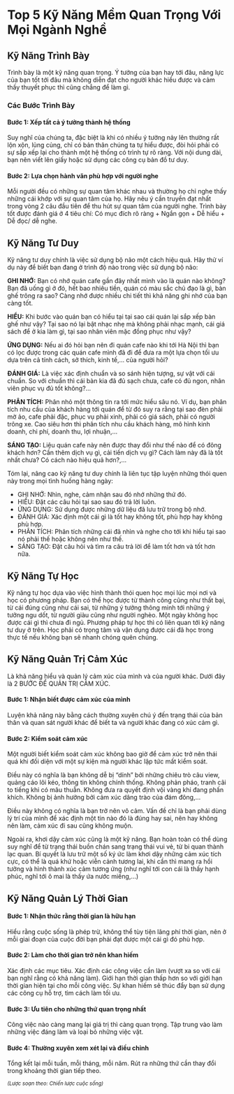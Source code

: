 # Top 5 Kỹ Năng Mềm Quan Trọng Với Mọi Ngành Nghề

## Kỹ Năng Trình Bày
Trình bày là một kỹ năng quan trọng. Ý tưởng của bạn hay tới đâu, năng lực của bạn tốt tới đâu mà không diễn đạt cho người khác hiểu được và cảm thấy thuyết phục thì cũng chẳng để làm gì.

### Các Bước Trình Bày
#### Bước 1: Xếp tất cả ý tưởng thành hệ thống
Suy nghĩ của chúng ta, đặc biệt là khi có nhiều ý tưởng nảy lên thường rất lộn xộn, lủng củng, chỉ có bản thân chúng ta tự hiểu được, đòi hỏi phải có sự sắp xếp lại cho thành một hệ thống có trình tự rõ ràng. Với nội dung dài, bạn nên viết lên giấy hoặc sử dụng các công cụ bản đồ tư duy.

#### Bước 2: Lựa chọn hành văn phù hợp với người nghe
Mỗi người đều có những sự quan tâm khác nhau và thường họ chỉ nghe thấy những cái khớp với sự quan tâm của họ. Hãy nêu ý cần truyền đạt nhất trong vòng 2 câu đầu tiên để thu hút sự quan tâm của người nghe.
Trình bày tốt được đánh giá ở 4 tiêu chí: Có mục đích rõ ràng + Ngắn gọn + Dễ hiểu + Dễ đọc/ dễ nghe.

## Kỹ Năng Tư Duy
Kỹ năng tư duy chính là việc sử dụng bộ não một cách hiệu quả. Hãy thử ví dụ này để biết bạn đang ở trình độ nào trong việc sử dụng bộ não:

**GHI NHỚ:** Bạn có nhớ quán cafe gần đây nhất mình vào là quán nào không? Bạn đã uống gì ở đó, hết bao nhiêu tiền, quán có màu sắc chủ đạo là gì, bàn ghế trông ra sao? Càng nhớ được nhiều chi tiết thì khả năng ghi nhớ của bạn càng tốt.

**HIỂU:** Khi bước vào quán bạn có hiểu tại tại sao cái quán lại sắp xếp bàn ghế như vậy? Tại sao nó lại bật nhạc nhẹ mà không phải nhạc mạnh, cái giá sách để ở kia làm gì, tại sao nhân viên mặc đồng phục như vậy?

**ỨNG DỤNG:** Nếu ai đó hỏi bạn nên đi quán cafe nào khi tới Hà Nội thì bạn có lọc được trong các quán cafe mình đã đi để đưa ra một lựa chọn tối ưu dựa trên cả tính cách, sở thích, kinh tế,… của người hỏi?

**ĐÁNH GIÁ:** Là việc xác định chuẩn và so sánh hiện tượng, sự vật với cái chuẩn. So với chuẩn thì cái bàn kia đã đủ sạch chưa, cafe có đủ ngon, nhân viên phục vụ đủ tốt không?…

**PHÂN TÍCH:** Phân nhỏ một thông tin ra tới mức hiểu sâu nó. Ví dụ, bạn phân tích nhu cầu của khách hàng tới quán để từ đó suy ra rằng tại sao đèn phải mờ ảo, cafe phải đặc, phục vụ phải xinh, phải có giá sách, phải có người trông xe. Cao siêu hơn thì phân tích nhu cầu khách hàng, mô hình kinh doanh, chi phí, doanh thu, lợi nhuận,…

**SÁNG TẠO:** Liệu quán cafe này nên được thay đổi như thế nào để có đông khách hơn? Cần thêm dịch vụ gì, cải tiến dịch vụ gì? Cách làm này đã là tốt nhất chưa? Có cách nào hiệu quả hơn?,…

Tóm lại, nâng cao kỹ năng tư duy chính là liên tục tập luyện những thói quen này trong mọi tình huống hàng ngày:
- GHI NHỚ: Nhìn, nghe, cảm nhận sau đó nhớ những thứ đó.
- HIỂU: Đặt các câu hỏi tại sao sau đó trả lời luôn.
- ỨNG DỤNG: Sử dụng được những dữ liệu đã lưu trữ trong bộ nhớ.
- ĐÁNH GIÁ: Xác định một cái gì là tốt hay không tốt, phù hợp hay không phù hợp.
- PHÂN TÍCH: Phân tích những cái đã nhìn và nghe cho tới khi hiểu tại sao nó phải thế hoặc không nên như thế.
- SÁNG TẠO: Đặt câu hỏi và tìm ra câu trả lời để làm tốt hơn và tốt hơn nữa.

## Kỹ Năng Tự Học
Kỹ năng tự học dựa vào việc hình thành thói quen học mọi lúc mọi nơi và học có phương pháp. Bạn có thể học được từ thành công cũng như thất bại, từ cái đúng cũng như cái sai, từ những ý tưởng thông minh tới những ý tưởng ngu dốt, từ người giàu cũng như người nghèo. Một ngày không học được cái gì thì chưa đi ngủ.
Phương pháp tự học thì có liên quan tới kỹ năng tư duy ở trên. Học phải có trọng tâm và vận dụng được cái đã học trong thực tế nếu không bạn sẽ nhanh chóng quên chúng.

## Kỹ Năng Quản Trị Cảm Xúc
Là khả năng hiểu và quản lý cảm xúc của mình và của người khác. Dưới đây là 2 BƯỚC ĐỂ QUẢN TRỊ CẢM XÚC.
#### Bước 1: Nhận biết được cảm xúc của mình
Luyện khả năng này bằng cách thường xuyên chú ý đến trạng thái của bản thân và quan sát người khác để biết ta và người khác đang có xúc cảm gì.

#### Bước 2: Kiểm soát cảm xúc
Một người biết kiểm soát cảm xúc không bao giờ để cảm xúc trở nên thái quá khi đối diện với một sự kiện mà người khác lập tức mất kiểm soát.

Điều này có nghĩa là bạn không dễ bị “dính” bởi những chiêu trò câu view, quảng cáo lôi kéo, thông tin không chính thống. Không phản pháo, tranh cãi to tiếng khi có mâu thuẫn. Không đưa ra quyết định vội vàng khi đang phấn khích. Không bị ảnh hưởng bởi cảm xúc dâng trào của đám đông,…

Điều này không có nghĩa là bạn trở nên vô cảm. Vấn đề chỉ là bạn phải dùng lý trí của mình để xác định một tin nào đó là đúng hay sai, nên hay không nên làm, cảm xúc đi sau cũng không muộn.

Ngoài ra, khơi dậy cảm xúc cũng là một kỹ năng. Bạn hoàn toàn có thể dùng suy nghĩ để từ trạng thái buồn chán sang trạng thái vui vẻ, từ bi quan thành lạc quan. Bí quyết là lưu trữ một số ký ức làm khơi dậy những cảm xúc tích cực, có thể là quá khứ hoặc viễn cảnh tương lai, khi cần thì mang ra hồi tưởng và hình thành xúc cảm tương ứng (như nghĩ tới con cái là thấy hạnh phúc, nghĩ tới ô mai là thấy ứa nước miếng,…)

## Kỹ Năng Quản Lý Thời Gian
#### Bước 1: Nhận thức rằng thời gian là hữu hạn
Hiểu rằng cuộc sống là phép trừ, không thể tùy tiện lãng phí thời gian, nên ở mỗi giai đoạn của cuộc đời bạn phải đạt được một cái gì đó phù hợp.
#### Bước 2: Làm cho thời gian trở nên khan hiếm
Xác định các mục tiêu. Xác định các công việc cần làm (vượt xa so với cái bạn nghĩ rằng có khả năng làm). Giới hạn thời gian thấp hơn so với giới hạn thời gian hiện tại cho mỗi công việc.
Sự khan hiếm sẽ thúc đẩy bạn sử dụng các công cụ hỗ trợ, tìm cách làm tối ưu.
#### Bước 3: Ưu tiên cho những thứ quan trọng nhất
Công việc nào càng mang lại giá trị thì càng quan trọng. Tập trung vào làm những việc đáng làm và loại bỏ những việc vặt.
#### Bước 4: Thường xuyên xem xét lại và điều chỉnh
Tổng kết lại mỗi tuần, mỗi tháng, mỗi năm. Rút ra những thứ cần thay đổi trong khoảng thời gian tiếp theo.

<sub>_(Lược soạn theo: Chiến lược cuộc sống)_</sub>
